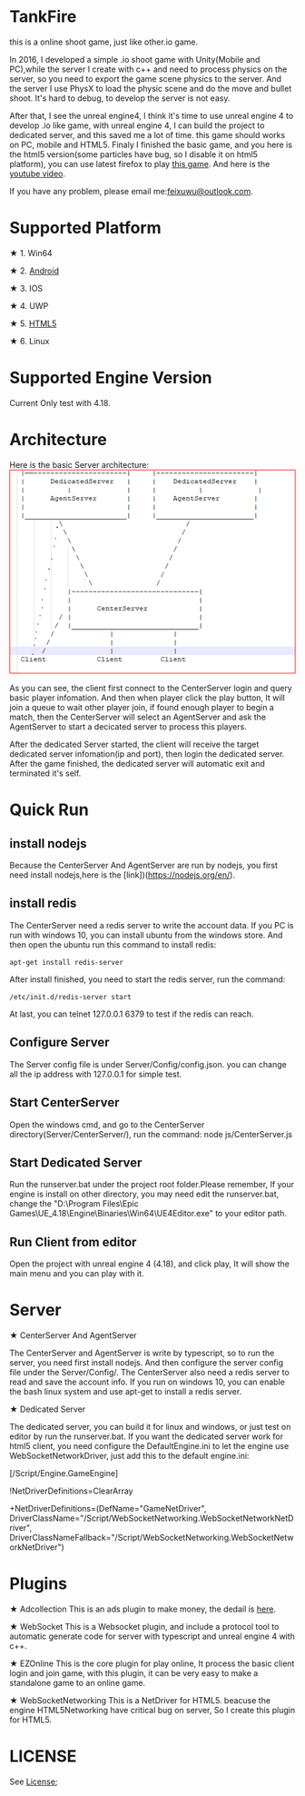 # TankFire
this is a online shoot game, just like other.io game.

In 2016, I developed a simple .io shoot game with Unity(Mobile and PC),while the server I create with c++ and need to process
physics on the server, so you need to export the game scene physics to the server. And the server I use PhysX to load the 
physic scene and do the move and bullet shoot. It's hard to debug, to develop the server is not easy.

After that, I see the unreal engine4, I think it's time to use unreal engine 4 to develop .io like game, with unreal engine 4,
I can build the project to dedicated server, and this saved me a lot of time. this game should works on PC, mobile and HTML5.
Finaly I finished the basic game, and you here is the html5 version(some particles have bug, so I disable it on html5 platform), 
you can use latest firefox to play [this game](http://50.116.0.118). And here is the [youtube video](https://youtu.be/GOS8iBXGaEU).

If you have any problem, please email me:feixuwu@outlook.com.

# Supported Platform
★ 1. Win64

★ 2. [Android](https://play.google.com/store/apps/details?id=com.anyfun.TankCrash)

★ 3. IOS

★ 4. UWP

★ 5. [HTML5](http://50.116.0.118)

★ 6. Linux

# Supported Engine Version

Current Only test with 4.18.

# Architecture

  Here is the basic Server architecture:
    ![ScreenShot](docs/arch.PNG)
    
   As you can see, the client first connect to the CenterServer login and query basic player infomation.
   And then when player click the play button, It will join a queue to wait other player join, if found enough player to begin a match,
   then the CenterServer will select an AgentServer and ask the AgentServer to start a decicated server to process this players.
   
   After the dedicated Server started, the client will receive the target dedicated server infomation(ip and port), then login the dedicated server. After the game finished, the dedicated server will automatic exit and terminated it's self.
  
# Quick Run

## install nodejs
  Because the CenterServer And AgentServer are run by nodejs, you first need install nodejs,here is the [link])(https://nodejs.org/en/).
  
## install redis
   The CenterServer need a redis server to write the account data. If you PC is run with windows 10, you can 
   install ubuntu from the windows store. And then open the ubuntu run this command to install redis:
   
    apt-get install redis-server
   
   After install finished, you need to start the redis server, run the command:
   
    /etc/init.d/redis-server start
   
  At last, you can telnet 127.0.0.1 6379 to test if the redis can reach.
  
## Configure Server

   The Server config file is under Server/Config/config.json.
   you can change all the ip address with 127.0.0.1 for simple test.
  
## Start CenterServer
  Open the windows cmd, and go to the CenterServer directory(Server/CenterServer/), run the command:
  node js/CenterServer.js
  
## Start Dedicated Server
  Run the runserver.bat under the project root folder.Please remember, If your engine is install on other directory,
  you may need edit the runserver.bat, change the "D:\Program Files\Epic Games\UE_4.18\Engine\Binaries\Win64\UE4Editor.exe"
  to your editor path.
  
## Run Client from editor
  Open the project with unreal engine 4 (4.18), and click play, It will show the main menu and you can play with it.

   
# Server

★ CenterServer And AgentServer

  The CenterServer and AgentServer is write by typescript, so to run the server, you need first install nodejs.
  And then configure the server config file under the Server/Config/. The CenterServer also need a redis server to read and save
  the account info. If you run on windows 10, you can enable the bash linux system and use apt-get to install a redis server.
  
  
★ Dedicated Server

  The dedicated server, you can build it for linux and windows, or just test on editor by run the runserver.bat.
  If you want the dedicated server work for html5 client, you need configure the DefaultEngine.ini to let the engine use 
  WebSocketNetworkDriver, just add this to the default engine.ini:
  
 [/Script/Engine.GameEngine]
 
!NetDriverDefinitions=ClearArray

+NetDriverDefinitions=(DefName="GameNetDriver", DriverClassName="/Script/WebSocketNetworking.WebSocketNetworkNetDriver",
DriverClassNameFallback="/Script/WebSocketNetworking.WebSocketNetworkNetDriver")


# Plugins
 
★ Adcollection
  This is an ads plugin to make money, the dedail is [here](https://github.com/feixuwu/UnrealEngine4-Admob).
  
★ WebSocket
  This is a Websocket plugin, and include a protocol tool to automatic generate code for server with typescript and unreal engine 4
with c++.

★ EZOnline
  This is the core plugin for play online, It process the basic client login and join game, with this plugin, it can be very easy to 
  make a standalone game to an online game.
  
★ WebSocketNetworking
  This is a NetDriver for HTML5. beacuse the engine HTML5Networking have critical bug on server, So I create this plugin for HTML5.
  
 
# LICENSE
 See [License](LICENSE);

  
